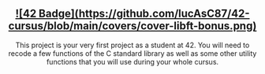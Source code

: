 <h2 align="center">
   <a href="">![42 Badge](https://github.com/lucAsC87/42-cursus/blob/main/covers/cover-libft-bonus.png)</a>
</h2>
<div align="center">
 This project is your very first project as a student at 42. You will need to recode a few functions of the C standard library as well as some other utility functions that you will use during your whole cursus. 

</div>

